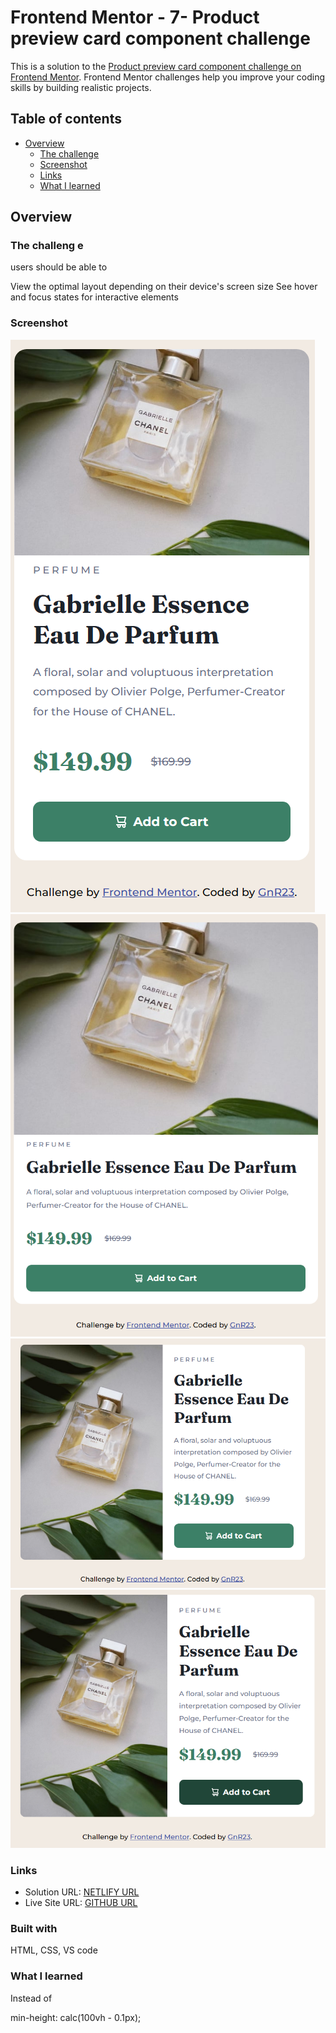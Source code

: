 # Frontend Mentor - 7- Product preview card component challenge

This is a solution to the [Product preview card component challenge on Frontend Mentor](https://www.frontendmentor.io/challenges/product-preview-card-component-GO7UmttRfa). Frontend Mentor challenges help you improve your coding skills by building realistic projects. 

## Table of contents

- [Overview](#overview)
  - [The challenge](#the-challenge)
  - [Screenshot](#screenshot)
  - [Links](#links)
  - [What I learned](#what-i-learned)

## Overview

### The challeng e


users should be able to

View the optimal layout depending on their device's screen size
See hover and focus states for interactive elements

### Screenshot

![](./images/mobile.png)
![](./images/tablet.png)
![](./images/bigger%20scrn.png)
![](./images/active%20state.png)



### Links

- Solution URL: [NETLIFY URL](https://faq-accordion-card-gnr23.netlify.app)
- Live Site URL: [GITHUB URL](https://github.com/gnr23/frontend-exercise-06-faq-accordion-card)


### Built with

HTML, CSS,
VS code


### What I learned

<source media="(mid-width: 768px)" srcset="" />
Instead of <img src="" alt="">

<!-- we are checking for a device width which is greater than 768px ~tablets
and when this is the case our desktop image shows up -->

<!-- then we use <img src="" alt=""> as a default for when a device is less than 768px -->

  min-height: calc(100vh - 0.1px);
<!-- because vh are not properly supported in mobile environments -->